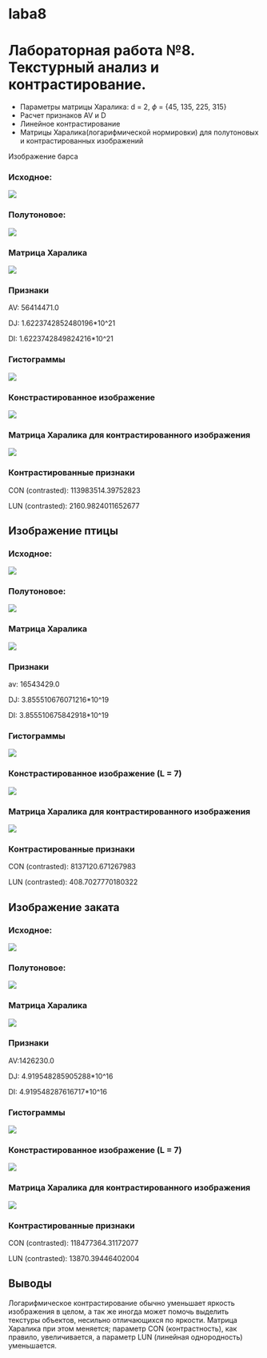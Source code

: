 # laba8
# Лабораторная работа №8. Текстурный анализ и контрастирование.
- Параметры матрицы Харалика: d = 2, $\phi$ = {45, 135, 225, 315}
- Расчет признаков AV и D
- Линейное контрастирование
- Матрицы Харалика(логарифмической нормировки) для полутоновых и контрастированных изображений

Изображение барса

### Исходное:

![](assets/1.jpg)

### Полутоновое:

![](halftone/1.jpg)

### Матрица Харалика

![](hararic/1.jpg)

### Признаки
AV: 56414471.0

DJ: 1.6223742852480196*10^21

DI: 1.6223742849824216*10^21


### Гистограммы
![](res/histograms/kirp.png)

### Констрастированное изображение
![](res/contrasted/1.jpg)

### Матрица Харалика для контрастированного изображения
![](res/harariccontrasted/1.jpg)

### Контрастированные признаки
CON (contrasted): 113983514.39752823

LUN (contrasted): 2160.9824011652677


##  Изображение птицы
### Исходное:

![](assets/2.jpg)

### Полутоновое:

![](halftone/2.jpg)

### Матрица Харалика

![](hararic/2.jpg)

### Признаки
av: 16543429.0

DJ: 3.855510676071216*10^19

DI: 3.855510675842918*10^19

### Гистограммы
![](results/histograms/oboi.png)

### Констрастированное изображение (L = 7)
![](results/contrasted/oboi.png)

### Матрица Харалика для контрастированного изображения
![](results/haralik_contrasted/oboi.png)

### Контрастированные признаки
CON (contrasted): 8137120.671267983

LUN (contrasted): 408.7027770180322
##  Изображение заката
### Исходное:

![](assets/4.jpg)

### Полутоновое:

![](halftone/4.jpg)

### Матрица Харалика

![](hararic/4.jpg)

### Признаки
AV:1426230.0

DJ: 4.919548285905288*10^16

DI: 4.919548287616717*10^16

### Гистограммы
![](results/histograms/sun.png)

### Констрастированное изображение (L = 7)
![](results/contrasted/sun.png)

### Матрица Харалика для контрастированного изображения
![](results/haralik_contrasted/sun.png)

### Контрастированные признаки
CON (contrasted): 118477364.31172077

LUN (contrasted): 13870.39446402004

## Выводы
Логарифмическое контрастирование обычно уменьшает яркость изображения в целом, а так же иногда может помочь выделить текстуры объектов, несильно отличающихся по яркости. Матрица Харалика при этом меняется; параметр CON (контрастность), как правило, увеличивается, а параметр LUN (линейная однородность) уменьшается.

